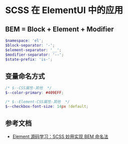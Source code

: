 # SCSS 在 ElementUI 中的应用

## BEM = Block + Element + Modifier
```scss
$namespace: 'el';
$block-separator: '-';
$element-separator: '__';
$modifier-separator: '--';
$state-prefix: 'is-';
```

## 变量命名方式
```scss
/* $--CSS属性-其他  */
$--color-primary: #409EFF;

/* $--Element-CSS属性-其他  */
$--checkbox-font-size: 14px !default;
```


## 参考文档
- [Element 源码学习：SCSS 妙用实现 BEM 命名法](https://www.sdvcrx.com/post/2018-08-20-elementui-bem/)
